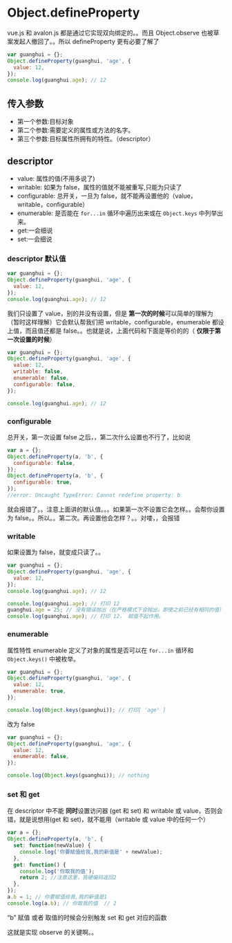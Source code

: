 # Object.defineProperty

vue.js 和 avalon.js 都是通过它实现双向绑定的。。而且 Object.observe 也被草案发起人撤回了。。所以 defineProperty 更有必要了解了

```javascript
var guanghui = {};
Object.defineProperty(guanghui, 'age', {
  value: 12,
});
console.log(guanghui.age); // 12
```

## 传入参数

* 第一个参数:目标对象
* 第二个参数:需要定义的属性或方法的名字。
* 第三个参数:目标属性所拥有的特性。（descriptor）

## descriptor

* value: 属性的值(不用多说了)
* writable: 如果为 false，属性的值就不能被重写,只能为只读了
* configurable: 总开关，一旦为 false，就不能再设置他的（value，writable，configurable）
* enumerable: 是否能在 `for...in` 循环中遍历出来或在 `Object.keys` 中列举出来。
* get:一会细说
* set:一会细说

### descriptor 默认值

```javascript
var guanghui = {};
Object.defineProperty(guanghui, 'age', {
  value: 12,
});
console.log(guanghui.age); // 12
```

我们只设置了 value，别的并没有设置，但是 **第一次的时候**可以简单的理解为（暂时这样理解）它会默认帮我们把 writable，configurable，enumerable 都设上值，而且值还都是 false。。也就是说，上面代码和下面是等价的的（ **仅限于第一次设置的时候**）

```javascript
var guanghui = {};
Object.defineProperty(guanghui, 'age', {
  value: 12,
  writable: false,
  enumerable: false,
  configurable: false,
});

console.log(guanghui.age); // 12
```

### configurable

总开关，第一次设置 false 之后，，第二次什么设置也不行了，比如说

```javascript
var a = {};
Object.defineProperty(a, 'b', {
  configurable: false,
});
Object.defineProperty(a, 'b', {
  configurable: true,
});
//error: Uncaught TypeError: Cannot redefine property: b
```

就会报错了。。注意上面讲的默认值。。。如果第一次不设置它会怎样。。会帮你设置为 false。。所以。。第二次。再设置他会怎样？。。对喽，，会报错

### writable

如果设置为 false，就变成只读了。。

```javascript
var guanghui = {};
Object.defineProperty(guanghui, 'age', {
  value: 12,
});
console.log(guanghui.age); // 12

console.log(guanghui.age); // 打印 12
guanghui.age = 25; // 没有错误抛出（在严格模式下会抛出，即使之前已经有相同的值）
console.log(guanghui.age); // 打印 12， 赋值不起作用。
```

### enumerable

属性特性 enumerable 定义了对象的属性是否可以在 `for...in` 循环和 `Object.keys()` 中被枚举。

```javascript
var guanghui = {};
Object.defineProperty(guanghui, 'age', {
  value: 12,
  enumerable: true,
});

console.log(Object.keys(guanghui)); // 打印[ 'age' ]
```

改为 false

```javascript
var guanghui = {};
Object.defineProperty(guanghui, 'age', {
  value: 12,
  enumerable: false,
});

console.log(Object.keys(guanghui)); // nothing
```

### set 和 get

在 descriptor 中不能 **同时**设置访问器 (get 和 set) 和 writable 或 value，否则会错，就是说想用(get 和 set)，就不能用（writable 或 value 中的任何一个）

```javascript
var a = {};
Object.defineProperty(a, 'b', {
  set: function(newValue) {
    console.log('你要赋值给我,我的新值是' + newValue);
  },
  get: function() {
    console.log('你取我的值');
    return 2; //注意这里，我硬编码返回2
  },
});
a.b = 1; // 你要赋值给我,我的新值是1
console.log(a.b); // 你取我的值  // 2
```

“b” 赋值 或者 取值的时候会分别触发 set 和 get 对应的函数

这就是实现 observe 的关键啊。。
